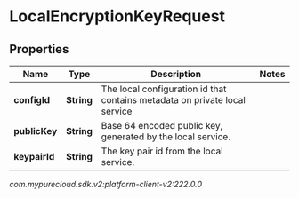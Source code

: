 # LocalEncryptionKeyRequest


## Properties

| Name | Type | Description | Notes |
| ------------ | ------------- | ------------- | ------------- |
| **configId** | **String** | The local configuration id that contains metadata on private local service |  |
| **publicKey** | **String** | Base 64 encoded public key, generated by the local service. |  |
| **keypairId** | **String** | The key pair id from the local service. |  |




_com.mypurecloud.sdk.v2:platform-client-v2:222.0.0_
